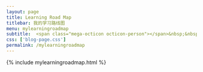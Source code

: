 ```yaml
---
layout: page
title: Learning Road Map
titlebar: 我的学习路线图
menu: mylearningroadmap
subtitle:  <span class="mega-octicon octicon-person"></span>&nbsp;&nbsp; my technology learning road map
css: ['blog-page.css']
permalink: /mylearningroadmap
---
```


{% include mylearningroadmap.html %}
